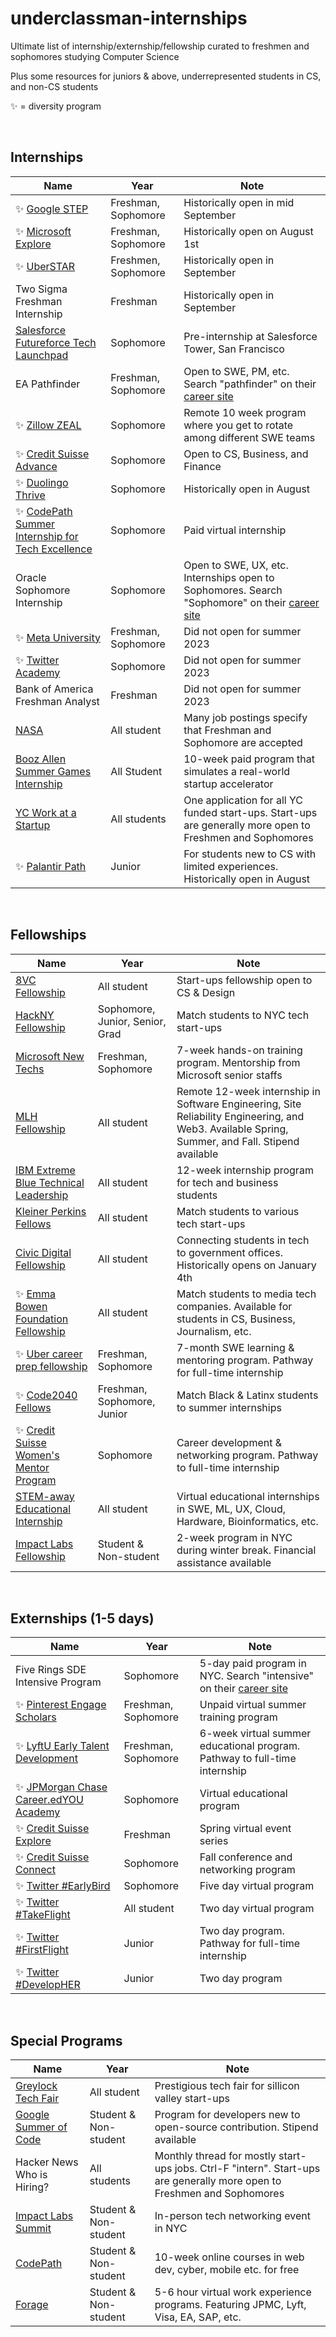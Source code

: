# underclassman-internships 

Ultimate list of internship/externship/fellowship curated to freshmen and sophomores studying Computer Science

Plus some resources for juniors & above, underrepresented students in CS, and non-CS students

✨ = diversity program

<br/>

## Internships

| Name | Year | Note |
| ---- | ---- | ---- |
| ✨ [Google STEP](https://buildyourfuture.withgoogle.com/programs/step) | Freshman, Sophomore | Historically open in mid September |
| ✨ [Microsoft Explore](https://careers.microsoft.com/students/us/en/usexploremicrosoftprogram) | Freshman, Sophomore | Historically open on August 1st |
| ✨ [UberSTAR](https://www.uber.com/us/en/careers/teams/university/) | Freshmen, Sophomore | Historically open in September |
| Two Sigma Freshman Internship | Freshman | Historically open in September |
| [Salesforce Futureforce Tech Launchpad](https://info.codepath.org/futureforce-tech-launchpad-salesforce-and-codepath) | Sophomore | Pre-internship at Salesforce Tower, San Francisco |
| EA Pathfinder | Freshman, Sophomore | Open to SWE, PM, etc. Search "pathfinder" on their [career site](https://ea.gr8people.com/jobs) |
| ✨ [Zillow ZEAL](https://www.zillow.com/careers/internships/) | Sophomore | Remote 10 week program where you get to rotate among different SWE teams |
| ✨ [Credit Suisse Advance](https://www.credit-suisse.com/careers/en/students/internships.html) | Sophomore | Open to CS, Business, and Finance |
| ✨ [Duolingo Thrive](https://blog.duolingo.com/duolingo-thrive-intern-program/) | Sophomore | Historically open in August |
| ✨ [CodePath Summer Internship for Tech Excellence](https://info.codepath.org/codepath-summer-internship-for-tech-excellence-site) | Sophomore | Paid virtual internship |
| Oracle Sophomore Internship | Sophomore | Open to SWE, UX, etc. Internships open to Sophomores. Search "Sophomore" on their [career site](https://www.oracle.com/corporate/careers/students-grads/internships/) |
| ✨ [Meta University](https://www.metacareers.com/careerprograms/pathways/metauniversity) | Freshman, Sophomore | Did not open for summer 2023 |
| ✨ [Twitter Academy](https://careers.twitter.com/en/early-career.html) | Sophomore | Did not open for summer 2023 |
| Bank of America Freshman Analyst | Freshman | Did not open for summer 2023 |
| [NASA](https://intern.nasa.gov/) | All student | Many job postings specify that Freshman and Sophomore are accepted | 
| [Booz Allen Summer Games Internship](https://www.boozallen.com/careers/university-talent/booz-allen-summer-games.html) | All Student | 10-week paid program that simulates a real-world startup accelerator |
| [YC Work at a Startup](https://www.workatastartup.com/) | All students | One application for all YC funded start-ups. Start-ups are generally more open to Freshmen and Sophomores |
| ✨ [Palantir Path](https://www.palantir.com/careers/students/path/) | Junior | For students new to CS with limited experiences. Historically open in August |

<br/>

## Fellowships

| Name | Year | Note |
| ---- | ---- | ---- |
| [8VC Fellowship](https://www.8vc.com/fellowships) | All student | Start-ups fellowship open to CS & Design |
| [HackNY Fellowship](https://hackny.org/fellows-program) | Sophomore, Junior, Senior, Grad | Match students to NYC tech start-ups |
| [Microsoft New Techs](https://newtechnologists.com/) | Freshman, Sophomore | 7-week hands-on training program. Mentorship from Microsoft senior staffs |
| [MLH Fellowship](https://fellowship.mlh.io/) | All student | Remote 12-week internship in Software Engineering, Site Reliability Engineering, and Web3. Available Spring, Summer, and Fall. Stipend available |
| [IBM Extreme Blue Technical Leadership](https://www.ibm.com/employment/extremeblue/index.html) | All student | 12-week internship program for tech and business students |
| [Kleiner Perkins Fellows](https://fellows.kleinerperkins.com/) | All student | Match students to various tech start-ups |
| [Civic Digital Fellowship](https://www.codingitforward.com/summer-fellowships) | All student | Connecting students in tech to government offices. Historically opens on January 4th |
| ✨ [Emma Bowen Foundation Fellowship](https://www.emmabowenfoundation.org/apply) | All student | Match students to media tech companies. Available for students in CS, Business, Journalism, etc. |
| ✨ [Uber career prep fellowship](https://www.uber.com/global/en/careers/list/118049/) | Freshman, Sophomore | 7-month SWE learning & mentoring program. Pathway for full-time internship |
| ✨ [Code2040 Fellows](https://www.code2040.org/fellows-program) | Freshman, Sophomore, Junior | Match Black & Latinx students to summer internships |
| ✨ [Credit Suisse Women's Mentor Program](https://www.credit-suisse.com/careers/en/students/internships.html) | Sophomore | Career development & networking program. Pathway to full-time internship |
| [STEM-away Educational Internship](https://stemaway.com/apply) | All student | Virtual educational internships in SWE, ML, UX, Cloud, Hardware, Bioinformatics, etc. |
| [Impact Labs Fellowship](https://www.impactlabs.io/fellowship) | Student & Non-student | 2-week program in NYC during winter break. Financial assistance available |

<br/>

## Externships (1-5 days)

| Name | Year | Note |
| ---- | ---- | ---- |
| Five Rings SDE Intensive Program | Sophomore | 5-day paid program in NYC. Search "intensive" on their [career site](https://fiverings.avature.net/careers) |
| ✨ [Pinterest Engage Scholars](https://www.pinterestcareers.com/early-career/apprenticeship-development-programs/) | Freshman, Sophomore | Unpaid virtual summer training program |
| ✨ [LyftU Early Talent Development](https://www.lyft.com/careers/early-talent) | Freshman, Sophomore | 6-week virtual summer educational program. Pathway to full-time internship |
| ✨ [JPMorgan Chase Career.edYOU Academy](https://careers.jpmorgan.com/global/en/students/programs/career-edyou) | Sophomore | Virtual educational program |
| ✨ [Credit Suisse Explore](https://www.credit-suisse.com/careers/en/students/internships.html) | Freshman | Spring virtual event series |
| ✨ [Credit Suisse Connect](https://www.credit-suisse.com/careers/en/students/internships.html) | Sophomore | Fall conference and networking program |
| ✨ [Twitter #EarlyBird](https://careers.twitter.com/en/early-career.html) | Sophomore | Five day virtual program |
| ✨ [Twitter #TakeFlight](https://careers.twitter.com/en/early-career.html) | All student | Two day virtual program |
| ✨ [Twitter #FirstFlight](https://careers.twitter.com/en/early-career.html) | Junior | Two day program. Pathway for full-time internship |
| ✨ [Twitter #DevelopHER](https://careers.twitter.com/en/early-career.html) | Junior | Two day program |

<br/>

## Special Programs

| Name | Year | Note |
| ---- | ---- | ---- |
| [Greylock Tech Fair](https://greylock.com/university-programs/) | All student | Prestigious tech fair for sillicon valley start-ups |
| [Google Summer of Code](https://summerofcode.withgoogle.com/) | Student & Non-student | Program for developers new to open-source contribution. Stipend available |
| Hacker News Who is Hiring? | All students | Monthly thread for mostly start-ups jobs. Ctrl-F "intern". Start-ups are generally more open to Freshmen and Sophomores |
| [Impact Labs Summit](https://www.impactlabs.io/summit) | Student & Non-student | In-person tech networking event in NYC |
| [CodePath](https://www.codepath.org/courses) | Student & Non-student | 10-week online courses in web dev, cyber, mobile etc. for free |
| [Forage](https://www.theforage.com/) | Student & Non-student | 5-6 hour virtual work experience programs. Featuring JPMC, Lyft, Visa, EA, SAP, etc. |
